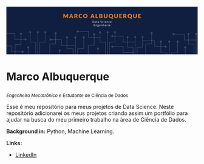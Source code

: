 <p align="center">
  <img src="banner.png" >
</p>

# Marco Albuquerque
<sub>*Engenheiro Mecatrônico* e Estudante de Ciência de Dados</sub>

Esse é meu repositório para meus projetos de Data Science. Neste repositório adicionarei os meus projetos criando assim um portfólio para ajudar na busca do meu primeiro trabalho na área de Ciência de Dados.

**Background in:** Python, Machine Learning.

**Links:**

* [LinkedIn](https://www.linkedin.com/in/marco-aurelio-santos-albuquerque-b9763959/)







